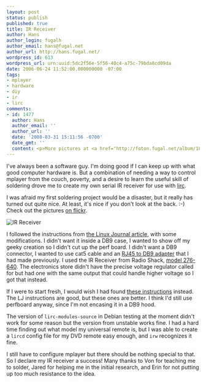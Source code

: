 ```yaml
---
layout: post
status: publish
published: true
title: IR Receiver
author: Hans
author_login: fugalh
author_email: hans@fugal.net
author_url: http://hans.fugal.net/
wordpress_id: 613
wordpress_url: urn:uuid:5dc2f56e-5f56-40c4-a75c-79bda8cd09da
date: 2006-06-24 11:52:00.000000000 -07:00
tags:
- mplayer
- hardware
- diy
- ir
- lirc
comments:
- id: 1477
  author: Hans
  author_email: ''
  author_url: ''
  date: '2008-03-31 15:11:56 -0700'
  date_gmt: ''
  content: <p>More pictures at <a href="http://foton.fugal.net/album/18" rel="nofollow">http://foton.fugal.net/album/18</a></p>
---
```

<p>I've always been a software guy. I'm doing good if I can keep up with what good
computer hardware is. But a combination of needing a way to control mplayer
from the couch, poverty, and a desire to learn the useful skill of soldering
drove me to create my own serial IR receiver for use with
<a href="http://lirc.org">lirc</a>.</p>

<p>I was afraid my first soldering project would be a disaster, but it really has
turned out quite nice. At least, it's nice if you don't look at the back. :-)
Check out the pictures <a href="http://flickr.com/photos/fugalh/sets/72157594175920213/">on
flickr</a>.</p>

<p><img src="http://static.flickr.com/56/173915310_fbe9801bb8_m.jpg" alt="IR Receiver"/></p>

<p>I followed the instructions from <a href="http://www.linuxjournal.com/article/8811">the Linux Journal
article</a>, with some modifications. I
didn't want it inside a DB9 case, I wanted to show off my geeky creation so I
didn't cut up the perf board. I didn't want a DB9 connector, I wanted to use
cat5 cable and an <a href="http://www.ossmann.com/5-in-1.html">RJ45 to DB9 adapter</a>
that I had made previously. I used the IR Receiver from Radio Shack, <a href="http://www.radioshack.com/product/index.jsp?productId=2049727&amp;cp=&amp;origkw=infrared&amp;kw=infrared&amp;parentPage=search">model
276-640</a>.
The electronics store didn't have the precise voltage regulator called for but
had one with the same output that could handle higher voltage so I got that
instead. </p>

<p>If I were to start fresh, I would wish I had found <a href="http://lnx.manoweb.com/lirc/?partType=section&amp;partName=introduction">these
instructions</a>
instead. The LJ instructions are good, but these ones are better. I think I'd
still use perfboard anyway, since I'm not encasing it in a DB9 hood. </p>

<p>The version of <code>lirc-modules-source</code> in Debian testing at the moment didn't
work for some reason but the version from unstable works fine. I had a hard
time finding out what model my universal remote is, but I was able to create a
<code>lircd</code> config file for my DVD remote easy enough, and <code>irw</code> recognizes it
fine. </p>

<p>I still have to configure mplayer but there should be nothing special to that.
So I declare my IR receiver a success! Many thanks to Von for teaching me to
solder, Jared for helping me in the initial research, and Erin for not putting
up too much resistance to the idea.</p>
